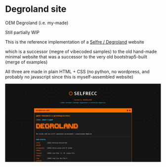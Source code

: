# Degroland site
OEM Degroland (i.e. my-made)

Still partially WIP

This is the reference implementation of a [Selfre / Degroland](https://selfre.cc) website

which is a successor (megre of vibecoded samples) to the old hand-made minimal website that was a successor to the very old bootstrap5-built (merge of examples)

All three are made in plain HTML + CSS (no python, no wordpress, and probably no javascript since this is myself-assembled website)

![Preview](preview.jpg)

